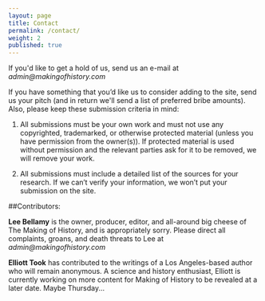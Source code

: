 ```yaml
---
layout: page
title: Contact
permalink: /contact/
weight: 2
published: true
---
```


If you'd like to get a hold of us, send us an e-mail at _admin@makingofhistory.com_ 
 
If you have something that you’d like us to consider adding to the site, send us your pitch (and in return we'll send a list of preferred bribe amounts). Also, please keep these submission criteria in mind:

1. All submissions must be your own work and must not use any copyrighted, trademarked, or otherwise protected material (unless you have permission from the owner(s)). If protected material is used without permission and the relevant parties ask for it to be removed, we will remove your work.

2. All submissions must include a detailed list of the sources for your research. If we can’t verify your information, we won’t put your submission on the site.


##Contributors:

**Lee Bellamy** is the owner, producer, editor, and all-around big cheese of The Making of History, and is appropriately sorry. Please direct all complaints, groans, and death threats to Lee at _admin@makingofhistory.com_

**Elliott Took** has contributed to the writings of a Los Angeles-based author who will remain anonymous. A science and history enthusiast, Elliott is currently working on more content for Making of History to be revealed at a later date. Maybe Thursday...
